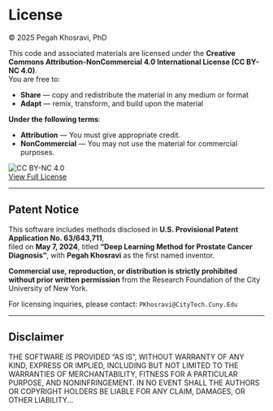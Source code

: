 # License

© 2025 Pegah Khosravi, PhD

This code and associated materials are licensed under the **Creative Commons Attribution-NonCommercial 4.0 International License (CC BY-NC 4.0)**.  
You are free to:

- **Share** — copy and redistribute the material in any medium or format  
- **Adapt** — remix, transform, and build upon the material  

**Under the following terms**:
- **Attribution** — You must give appropriate credit.
- **NonCommercial** — You may not use the material for commercial purposes.

![CC BY-NC 4.0](https://licensebuttons.net/l/by-nc/4.0/88x31.png)  
[View Full License](https://creativecommons.org/licenses/by-nc/4.0/)

---

## Patent Notice

This software includes methods disclosed in **U.S. Provisional Patent Application No. 63/643,711**,  
filed on **May 7, 2024**, titled **“Deep Learning Method for Prostate Cancer Diagnosis”**, with **Pegah Khosravi** as the first named inventor.

**Commercial use, reproduction, or distribution is strictly prohibited without prior written permission** from the Research Foundation of the City University of New York.

For licensing inquiries, please contact: `PKhosravi@CityTech.Cuny.Edu`

---

## Disclaimer

THE SOFTWARE IS PROVIDED “AS IS”, WITHOUT WARRANTY OF ANY KIND, EXPRESS OR IMPLIED, INCLUDING BUT NOT LIMITED TO THE WARRANTIES OF MERCHANTABILITY, FITNESS FOR A PARTICULAR PURPOSE, AND NONINFRINGEMENT. IN NO EVENT SHALL THE AUTHORS OR COPYRIGHT HOLDERS BE LIABLE FOR ANY CLAIM, DAMAGES, OR OTHER LIABILITY...

